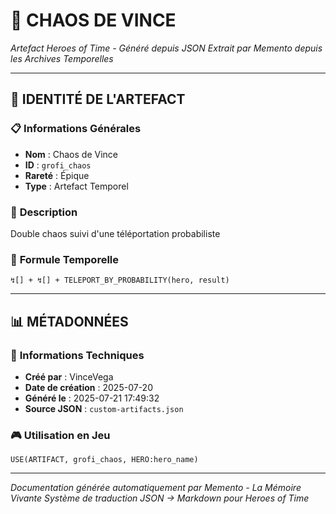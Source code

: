 # 🔮 **CHAOS DE VINCE**
*Artefact Heroes of Time - Généré depuis JSON*
*Extrait par Memento depuis les Archives Temporelles*

---

## 🌟 **IDENTITÉ DE L'ARTEFACT**

### 📋 **Informations Générales**
- **Nom** : Chaos de Vince
- **ID** : `grofi_chaos`
- **Rareté** : Épique
- **Type** : Artefact Temporel

### 📖 **Description**
Double chaos suivi d'une téléportation probabiliste


### 🔮 **Formule Temporelle**
```hots
↯[] + ↯[] + TELEPORT_BY_PROBABILITY(hero, result)
```

---

## 📊 **MÉTADONNÉES**

### 🔧 **Informations Techniques**
- **Créé par** : VinceVega
- **Date de création** : 2025-07-20
- **Généré le** : 2025-07-21 17:49:32
- **Source JSON** : `custom-artifacts.json`

### 🎮 **Utilisation en Jeu**
```hots
USE(ARTIFACT, grofi_chaos, HERO:hero_name)
```

---

*Documentation générée automatiquement par Memento - La Mémoire Vivante*
*Système de traduction JSON → Markdown pour Heroes of Time*

